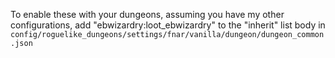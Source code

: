 To enable these with your dungeons, assuming you have my other configurations, add "ebwizardry:loot_ebwizardry" to the "inherit" list body in `config/roguelike_dungeons/settings/fnar/vanilla/dungeon/dungeon_common.json`  
